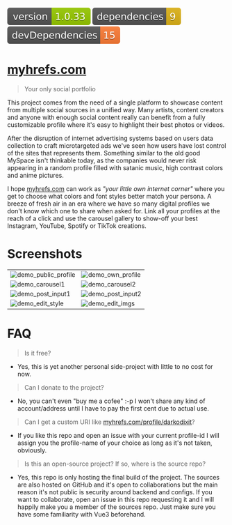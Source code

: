 <img src=".ci_badges/npm-version-badge.svg" /> <img src=".ci_badges/npm-dependencies-badge.svg" /> <img src=".ci_badges/npm-devdependencies-badge.svg" />

# [myhrefs.com](https://myrefs.com)
> Your only social portfolio

This project comes from the need of a single platform to showcase content from multiple social sources in a unified way.
Many artists, content creators and anyone with enough social content really can benefit from a fully customizable profile where it's easy to highlight their best photos or videos.

After the disruption of internet advertising systems based on users data collection to craft microtargeted ads we've seen how users have lost control of the sites that represents them. Something similar to the old good MySpace isn't thinkable today, as the companies would never risk appearing in a random profile filled with satanic music, high contrast colors and anime pictures.

I hope [myhrefs.com](https://myrefs.com) can work as _"your little own internet corner"_ where you get to choose what colors and font styles better match your persona. A breeze of fresh air in an era where we have so many digital profiles we don't know which one to share when asked for. Link all your profiles at the reach of a click and use the carousel gallery to show-off your best Instagram, YouTube, Spotify or TikTok creations.

# Screenshots

|   |   |
|---|---|
| ![demo_public_profile](public/demo_imgs/demo_public_profile.png) | ![demo_own_profile](public/demo_imgs/demo_own_profile.png) |
| ![demo_carousel1](public/demo_imgs/demo_carousel1.png) | ![demo_carousel2](public/demo_imgs/demo_carousel2.png) |
| ![demo_post_input1](public/demo_imgs/demo_post_input1.png) | ![demo_post_input2](public/demo_imgs/demo_post_input2.png) |
| ![demo_edit_style](public/demo_imgs/demo_edit_style.png) | ![demo_edit_imgs](public/demo_imgs/demo_edit_imgs.png) |

# FAQ

> Is it free?
- Yes, this is yet another personal side-project with little to no cost for now.

> Can I donate to the project?
- No, you can't even "buy me a cofee" :-p I won't share any kind of account/address until I have to pay the first cent due to actual use.

> Can I get a custom URI like [myhrefs.com/profile/darkodixit](https://myhrefs.com/profile/darkodixit)?
- If you like this repo and open an issue with your current profile-id I will assign you the profile-name of your choice as long as it's not taken, obviously.

> Is this an open-source project? If so, where is the source repo?
- Yes, this repo is only hosting the final build of the project. The sources are also hosted on GitHub and it's open to collaborations but the main reason it's not public is security around backend and configs. If you want to collaborate, open an issue in this repo requesting it and I will happily make you a member of the sources repo. Just make sure you have some familiarity with Vue3 beforehand.
